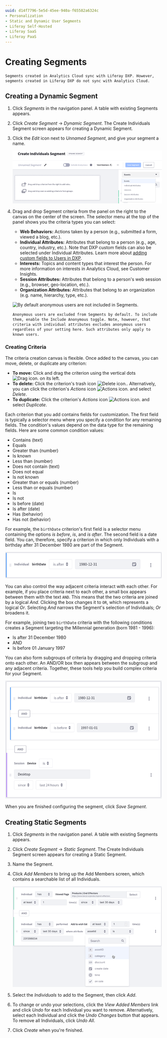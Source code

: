 ```yaml
---
uuid: d14f7796-5e5d-45ee-940a-f65582a6324c
- Personalization
- Static and Dynamic User Segments
- Liferay Self-Hosted
- Liferay SaaS
- Liferay PaaS
---
```

# Creating Segments

```{important}
Segments created in Analytics Cloud sync with Liferay DXP. However, segments created in Liferay DXP do not sync with Analytics Cloud.
```

## Creating a Dynamic Segment

1. Click *Segments* in the navigation panel. A table with existing Segments appears.

1. Click *Create Segment* &rarr; *Dynamic Segment*. The Create Individuals Segment screen appears for creating a Dynamic Segment.

1. Click the *Edit* icon next to *Unnamed Segment*, and give your segment a name.

    ![Give your new segment a name and begin selecting criteria.](creating-segments/images/01.png)

1. Drag and drop Segment criteria from the panel on the right to the canvas on the center of the screen. The selector menu at the top of the panel shows you the criteria types you can select:

    * **Web Behaviors:** Actions taken by a person (e.g., submitted a form, viewed a blog, etc.).
    * **Individual Attributes:** Attributes that belong to a person (e.g., age, country, industry, etc.). Note that DXP custom fields can also be selected under Individual Attributes. Learn more about [adding custom fields to Users in DXP](https://learn.liferay.com/dxp/latest/en/users-and-permissions/users/adding-custom-fields-to-users.html).
    * **Interests:** Topics and content types that interest the person. For more information on interests in Analytics Cloud, see Customer Insights.
    * **Session Attributes:** Attributes that belong to a person's web session (e.g., browser, geo-location, etc.).
    * **Organization Attributes:** Attributes that belong to an organization (e.g. name, hierarchy, type, etc.).

    ![By default anonymous users are not included in Segments.](creating-segments/images/02.png)

    ```{note}
    Anonymous users are excluded from Segments by default. To include them, enable the Include Anonymous toggle. Note, however, that criteria with individual attributes excludes anonymous users regardless of your setting here. Such attributes only apply to known users.

    ```

### Creating Criteria

The criteria creation canvas is flexible. Once added to the canvas, you can move, delete, or duplicate any criterion:

* **To move:** Click and drag the criterion using the vertical dots ![Drag icon.](../../images/icon-drag.png) on its left.
* **To delete:** Click the criterion's trash icon ![Delete icon.](../../images/icon-delete.png). Alternatively, you can click the criterion's *Actions* icon ![Actions icon.](../../images/icon-actions.png) and select *Delete*.
* **To duplicate:** Click the criterion's *Actions* icon ![Actions icon.](../../images/icon-actions.png) and select *Duplicate*.

Each criterion that you add contains fields for customization. The first field is typically a selector menu where you specify a condition for any remaining fields. The condition's values depend on the data type for the remaining fields. Here are some common condition values:

* Contains (text)
* Equals
* Greater than (number)
* Is known
* Less than (number)
* Does not contain (text)
* Does not equal
* Is not known
* Greater than or equals (number)
* Less than or equals (number)
* Is
* Is not
* Is before (date)
* Is after (date)
* Has (behavior)
* Has not (behavior)

For example, the `birthDate` criterion's first field is a selector menu containing the options _is before_, _is_, and _is after_. The second field is a date field. You can, therefore, specify a criterion in which only Individuals with a birthday after 31 December 1980 are part of the Segment.

![Individuals with a birthday after 1980 are part of this segment.](creating-segments/images/03.png)

You can also control the way adjacent criteria interact with each other. For example, if you place criteria next to each other, a small box appears between them with the text `AND`. This means that the two criteria are joined by a logical *And*. Clicking the box changes it to `OR`, which represents a logical *Or*. Selecting *And* narrows the Segment's selection of Individuals; *Or* broadens it.

For example, joining two `birthDate` criteria with the following conditions creates a Segment targeting the Millennial generation (born 1981 - 1996):

* Is after 31 December 1980
* AND
* Is before 01 January 1997

You can also form subgroups of criteria by dragging and dropping criteria onto each other. An AND/OR box then appears between the subgroup and any adjacent criteria. Together, these tools help you build complex criteria for your Segment.

![These criteria select Millenials interested in Liferay.](creating-segments/images/04.png)

When you are finished configuring the segment, click *Save Segment*.

## Creating Static Segments

1. Click *Segments* in the navigation panel. A table with existing Segments appears.

1. Click *Create Segment* &rarr; *Static Segment*. The Create Individuals Segment screen appears for creating a Static Segment.

1. Name the Segment.

1. Click *Add Members* to bring up the Add Members screen, which contains a searchable list of all Individuals.

    ![Select the individuals to add to the segment.](./creating-segments/images/05.png)

1. Select the *Individuals* to add to the Segment, then click *Add*.

1. To change or undo your selections, click the *View Added Members* link and click *Undo* for each Individual you want to remove. Alternatively, select each Individual and click the *Undo Changes* button that appears. To remove all Individuals, click *Undo All*.

1. Click *Create* when you're finished.
